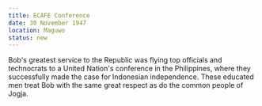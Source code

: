 ```yaml
---
title: ECAFE Conference
date: 30 November 1947
location: Maguwo
status: new
---
```


Bob's greatest service to the Republic was flying top officials and technocrats to a United Nation's conference in the Philippines, where they successfully made the case for Indonesian independence. These educated men treat Bob with the same great respect as do the common people of Jogja.
